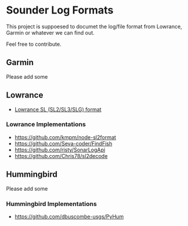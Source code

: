 # Sounder Log Formats

This project is suppoesed to documet the log/file format from 
Lowrance, Garmin or whatever we can find out.

Feel free to contribute.

## Garmin
Please add some

## Lowrance
- [Lowrance SL (SL2/SL3/SLG) format](lowrance/sl-format.md)

### Lowrance Implementations
- https://github.com/kmpm/node-sl2format
- https://github.com/Seva-coder/FindFish
- https://github.com/risty/SonarLogApi
- https://github.com/Chris78/sl2decode


## Hummingbird
Please add some
### Hummingbird Implementations
- https://github.com/dbuscombe-usgs/PyHum
